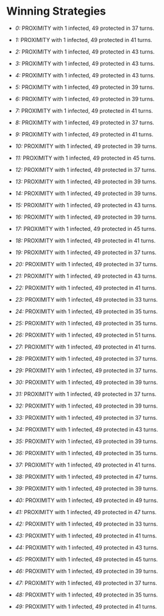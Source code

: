 # Winning Strategies

* _0:_ PROXIMITY with 1 infected, 49 protected in 37 turns.


* _1:_ PROXIMITY with 1 infected, 49 protected in 41 turns.


* _2:_ PROXIMITY with 1 infected, 49 protected in 43 turns.


* _3:_ PROXIMITY with 1 infected, 49 protected in 43 turns.


* _4:_ PROXIMITY with 1 infected, 49 protected in 43 turns.


* _5:_ PROXIMITY with 1 infected, 49 protected in 39 turns.


* _6:_ PROXIMITY with 1 infected, 49 protected in 39 turns.


* _7:_ PROXIMITY with 1 infected, 49 protected in 41 turns.


* _8:_ PROXIMITY with 1 infected, 49 protected in 37 turns.


* _9:_ PROXIMITY with 1 infected, 49 protected in 41 turns.


* _10:_ PROXIMITY with 1 infected, 49 protected in 39 turns.


* _11:_ PROXIMITY with 1 infected, 49 protected in 45 turns.


* _12:_ PROXIMITY with 1 infected, 49 protected in 37 turns.


* _13:_ PROXIMITY with 1 infected, 49 protected in 39 turns.


* _14:_ PROXIMITY with 1 infected, 49 protected in 39 turns.


* _15:_ PROXIMITY with 1 infected, 49 protected in 43 turns.


* _16:_ PROXIMITY with 1 infected, 49 protected in 39 turns.


* _17:_ PROXIMITY with 1 infected, 49 protected in 45 turns.


* _18:_ PROXIMITY with 1 infected, 49 protected in 41 turns.


* _19:_ PROXIMITY with 1 infected, 49 protected in 37 turns.


* _20:_ PROXIMITY with 1 infected, 49 protected in 37 turns.


* _21:_ PROXIMITY with 1 infected, 49 protected in 43 turns.


* _22:_ PROXIMITY with 1 infected, 49 protected in 41 turns.


* _23:_ PROXIMITY with 1 infected, 49 protected in 33 turns.


* _24:_ PROXIMITY with 1 infected, 49 protected in 35 turns.


* _25:_ PROXIMITY with 1 infected, 49 protected in 35 turns.


* _26:_ PROXIMITY with 1 infected, 49 protected in 51 turns.


* _27:_ PROXIMITY with 1 infected, 49 protected in 41 turns.


* _28:_ PROXIMITY with 1 infected, 49 protected in 37 turns.


* _29:_ PROXIMITY with 1 infected, 49 protected in 37 turns.


* _30:_ PROXIMITY with 1 infected, 49 protected in 39 turns.


* _31:_ PROXIMITY with 1 infected, 49 protected in 37 turns.


* _32:_ PROXIMITY with 1 infected, 49 protected in 39 turns.


* _33:_ PROXIMITY with 1 infected, 49 protected in 37 turns.


* _34:_ PROXIMITY with 1 infected, 49 protected in 43 turns.


* _35:_ PROXIMITY with 1 infected, 49 protected in 39 turns.


* _36:_ PROXIMITY with 1 infected, 49 protected in 35 turns.


* _37:_ PROXIMITY with 1 infected, 49 protected in 41 turns.


* _38:_ PROXIMITY with 1 infected, 49 protected in 47 turns.


* _39:_ PROXIMITY with 1 infected, 49 protected in 39 turns.


* _40:_ PROXIMITY with 1 infected, 49 protected in 49 turns.


* _41:_ PROXIMITY with 1 infected, 49 protected in 47 turns.


* _42:_ PROXIMITY with 1 infected, 49 protected in 33 turns.


* _43:_ PROXIMITY with 1 infected, 49 protected in 41 turns.


* _44:_ PROXIMITY with 1 infected, 49 protected in 43 turns.


* _45:_ PROXIMITY with 1 infected, 49 protected in 45 turns.


* _46:_ PROXIMITY with 1 infected, 49 protected in 39 turns.


* _47:_ PROXIMITY with 1 infected, 49 protected in 37 turns.


* _48:_ PROXIMITY with 1 infected, 49 protected in 35 turns.


* _49:_ PROXIMITY with 1 infected, 49 protected in 41 turns.



